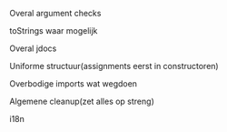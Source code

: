 Overal argument checks

toStrings waar mogelijk

Overal jdocs

Uniforme structuur(assignments eerst in constructoren)

Overbodige imports wat wegdoen

Algemene cleanup(zet alles op streng)

i18n